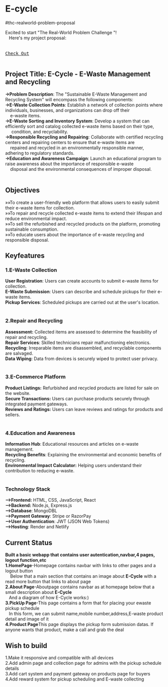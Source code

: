 # E-cycle
#thc-realworld-problem-proposal 

Excited to start "The Real-World Problem Challenge "! <br>  
Here's my project proposal:  <br><br>
<kbd> <br>[Check Out](https://ewastethc.netlify.app/) <br> </kbd>

[Link]:# 'https://ewastethc.netlify.app/'
## Project Title: E-Cycle - E-Waste Management and Recycling
**->Problem Description**: The "Sustainable E-Waste Management and Recycling System" will encompass the following components:<br>
**->E-Waste Collection Points**: Establish a network of collection points where individuals, businesses, and organizations can drop off their  <br>&nbsp;&nbsp;&nbsp;&nbsp;e-waste items.<br>
**->E-Waste Sorting and Inventory System**: Develop a system that can efficiently sort and catalog collected e-waste items based on their type,<br>&nbsp;&nbsp;&nbsp;&nbsp;  condition, and recyclability.<br>
**->Responsible Recycling and Repairing**: Collaborate with certified recycling centers and repairing centers to ensure that e-waste items are <br>&nbsp;&nbsp;&nbsp;&nbsp;repaired and recycled  in an environmentally responsible manner, adhering to regulatory standards.<br>
**->Education and Awareness Campaign**: Launch an educational program to raise awareness about the importance of responsible e-waste<br>&nbsp;&nbsp; &nbsp;disposal and the environmental consequences of improper disposal.<br>
<br>
## Objectives
»»To create a user-friendly web platform that allows users to easily submit their e-waste items for collection.<br>
»»To repair and recycle collected e-waste items to extend their lifespan and reduce environmental impact.<br>
»»To sell the refurbished and recycled products on the platform, promoting sustainable consumption.<br>
»»To educate users about the importance of e-waste recycling and responsible disposal.<br>

## Keyfeatures
### 1.E-Waste Collection
__User Registration__: Users can create accounts to submit e-waste items for collection.<br>
**E-Waste Submission**: Users can describe and schedule pickups for their e-waste items.<br>
**Pickup Services**: Scheduled pickups are carried out at the user's location.<br><br>
### 2.Repair and Recycling
**Assessment:** Collected items are assessed to determine the feasibility of repair and recycling.<br>
**Repair Services**: Skilled technicians repair malfunctioning electronics.<br>
**Recycling**: Irreparable items are disassembled, and recyclable components are salvaged.<br>
**Data Wiping**: Data from devices is securely wiped to protect user privacy.<br><br>
### 3.E-Commerce Platform
**Product Listings:** Refurbished and recycled products are listed for sale on the website.<br>
**Secure Transactions:** Users can purchase products securely through integrated payment gateways.<br>
**Reviews and Ratings:** Users can leave reviews and ratings for products and sellers.<br><br>
### 4.Education and Awareness
**Information Hub**: Educational resources and articles on e-waste management.<br>
**Recycling Benefits**: Explaining the environmental and economic benefits of recycling.<br>
**Environmental Impact Calculator:** Helping users understand their contribution to reducing e-waste.<br><br>
### Technology Stack
**–>Frontend:** HTML, CSS, JavaScript, React<br>
**–>Backend:** Node.js, Express.js<br>
**–>Database**: MongoDBL<br>
**–>Payment Gateway**: Stripe or RazorPay<br>
**–>User Authentication**: JWT (JSON Web Tokens)<br>
**–>Hosting**: Render and Netlify<br>

## Current Status
**Built a basic webapp that contains user autentication,navbar,4 pages, logout function,etc**<br>
**1.HomePage**-Homepage contains navbar with links to other pages and a logout button <br>     &nbsp;&nbsp; &nbsp;Below that a main section that contains an image about **E-Cycle** with a read more button that links to about page<br>
**2.About Page**-Aboutpage contains navbar as at homepage below that a small description about **E-Cycle**<br>&nbsp;&nbsp;&nbsp;And a diagram of how E-Cycle works:)<br>
**3.PickUp Page**-This page contains a form that for placing your ewaste pickup schedule<br>&nbsp;&nbsp;&nbsp;In this form, we can submit name,mobile number,address,E-waste product detail and image of it<br>
**4.Product Page**This page displays the pickup form submission datas. If anyone wants that product, make a call and grab the deal<br>

## Wish to build
1.Make it responsive and compatible with all devices<br>
2.Add admin page and collection page for admins with the pickup schedule details<br>
3.Add cart system and payment gateway on products page for buyers<br>
4.Add reward system for pickup scheduling and E-waste collecting<br>


